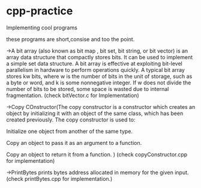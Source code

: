 # cpp-practice
Implementing cool programs

these programs are short,consise and too the point.

->A bit array (also known as bit map , bit set, bit string, or bit vector) is an array data structure that compactly stores bits. It can be used to implement a simple set data structure. A bit array is effective at exploiting bit-level parallelism in hardware to perform operations quickly. A typical bit array stores kw bits, where w is the number of bits in the unit of storage, such as a byte or word, and k is some nonnegative integer. If w does not divide the number of bits to be stored, some space is wasted due to internal fragmentation. (check bitVector.c for Implementation)

->Copy COnstructor(The copy constructor is a constructor which creates an object by initializing it with an object of the same class, which has been created previously. The copy constructor is used to:

 Initialize one object from another of the same type.

 Copy an object to pass it as an argument to a function.

 Copy an object to return it from a function. ) (check copyConstructor.cpp for implementation)
 
 ->PrintBytes prints bytes address allocated in memory for the given input. (check printBytes.cpp for implementation.)

